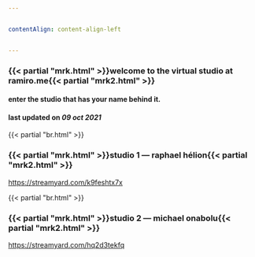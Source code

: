 ```yaml
---


contentAlign: content-align-left


---
```

### {{< partial "mrk.html" >}}welcome to the virtual studio at ramiro.me{{< partial "mrk2.html" >}}
#### enter the studio that has your name behind it.
#### last updated on *09 oct 2021*

{{< partial "br.html" >}}
### {{< partial "mrk.html" >}}studio 1 — raphael hélion{{< partial "mrk2.html" >}}
https://streamyard.com/k9feshtx7x


{{< partial "br.html" >}}
### {{< partial "mrk.html" >}}studio 2 — michael onabolu{{< partial "mrk2.html" >}}
https://streamyard.com/hq2d3tekfq

<!-- {{< partial "br.html" >}}
### {{< partial "mrk.html" >}}studio 3 — susan friedman{{< partial "mrk2.html" >}}
https://streamyard.com/a5qu5m6bfn -->
